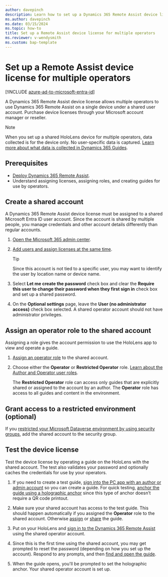 ```yaml
---
author: davepinch
description: Learn how to set up a Dynamics 365 Remote Assist device license for multiple operators on a single HoloLens device.
ms.author: davepinch
ms.date: 03/15/2024
ms.topic: how-to
title: Set up a Remote Assist device license for multiple operators
ms.reviewer: v-wendysmith
ms.custom: bap-template
---
```


# Set up a Remote Assist device license for multiple operators

[!INCLUDE [azure-ad-to-microsoft-entra-id](../includes/azure-ad-to-microsoft-entra-id.md)]

A Dynamics 365 Remote Assist device license allows multiple operators to use Dynamics 365 Remote Assist on a single device under a shared user account. Purchase device licenses through your Microsoft account manager or reseller.

> [!NOTE]
> When you set up a shared HoloLens device for multiple operators, data collected is for the device only. No user-specific data is captured. [Learn more about what data is collected in Dynamics 365 Guides](analytics-data-collected.md).

## Prerequisites

- [Deploy Dynamics 365 Remote Assist](deploy-remote-assist.md).
- Understand assigning licenses, assigning roles, and creating guides for use by operators.

## Create a shared account

A Dynamics 365 Remote Assist device license must be assigned to a shared Microsoft Entra ID user account. Since the account is shared by multiple people, you manage credentials and other account details differently than regular accounts.

1. [Open the Microsoft 365 admin center](https://admin.microsoft.com/AdminPortal/Home).

1. [Add users and assign licenses at the same time](/microsoft-365/admin/add-users/add-users).

   > [!TIP]
   > Since this account is not tied to a specific user, you may want to identify the user by location name or device name.

1. Select **Let me create the password** check box and clear the **Require this user to change their password when they first sign in** check box and set up a shared password.

1. On the **Optional settings** page, leave the **User (no administrator access)** check box selected. A shared operator account should not have administrator privileges.

## Assign an operator role to the shared account

Assigning a role gives the account permission to use the HoloLens app to view and operate a guide.

1. [Assign an operator role](assign-role.md#assign-roles-to-a-user) to the shared account.

1. Choose either the **Operator** or **Restricted Operator** role. [Learn about the Author and Operator user roles](admin-role-types.md).

   The **Restricted Operator** role can access only guides that are explicitly shared or assigned to the account by an author. The **Operator** role has access to all guides and content in the environment.

## Grant access to a restricted environment (optional)

If you [restricted your Microsoft Dataverse environment by using security groups](admin-security.md), add the shared account to the security group.

## Test the device license

Test the device license by operating a guide on the HoloLens with the shared account. The test also validates your password and optionally caches the credentials for use by your operators.

1. If you need to create a test guide, [sign into the PC app with an author or admin account](install-sign-in-pc-app.md#sign-in-to-the-app) so you can create a guide. For quick testing, [anchor the guide using a holographic anchor](pc-app-anchor-holographic.md) since this type of anchor doesn’t require a QR code printout.

1. Make sure your shared account has access to the test guide. This should happen automatically if you assigned the **Operator** role to the shared account. Otherwise [assign](admin-access-assign.md) or [share](admin-access-teams.md) the guide.

1. Put on your HoloLens and [sign in to the Dynamics 365 Remote Assist](hololens-app-install-sign-in.md) using the shared operator account.

1. Since this is the first time using the shared account, you may get prompted to reset the password (depending on how you set up the account). Respond to any prompts, and then [find and open the guide](find-guide.md).

1. When the guide opens, you'll be prompted to set the holographic anchor. Your shared operator account is set up.
